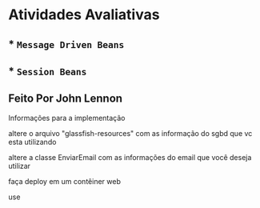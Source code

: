 # Atividades Avaliativas
## * ``Message Driven Beans``
## * ``Session Beans``

## Feito Por John Lennon

Informações para a implementação

altere o arquivo "glassfish-resources" com as informação do sgbd que vc esta utilizando

altere a classe EnviarEmail com as informações do email que você deseja utilizar

faça deploy em um contêiner web

use